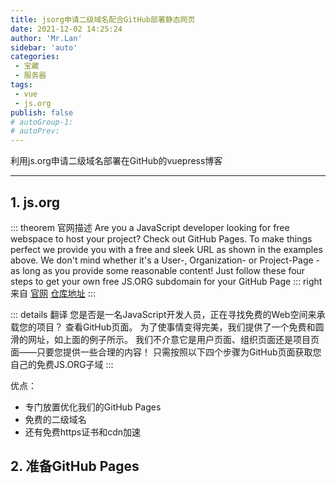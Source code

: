 ```yaml
---
title: jsorg申请二级域名配合GitHub部署静态网页
date: 2021-12-02 14:25:24
author: 'Mr.Lan'
sidebar: 'auto'
categories: 
 - 宝藏
 - 服务器
tags: 
 - vue
 - js.org
publish: false
# autoGroup-1:
# autoPrev:
---
```


利用js.org申请二级域名部署在GitHub的vuepress博客
<!-- more -->
***

## **1. js.org**

::: theorem 官网描述
Are you a JavaScript developer looking for free webspace to host your project?
Check out GitHub Pages. 
To make things perfect we provide you with a free and sleek URL as shown in the examples above.
We don't mind whether it's a User-, Organization- or Project-Page - as long as you provide some reasonable content! 
Just follow these four steps to get your own free JS.ORG subdomain for your GitHub Page
::: right
来自 [官网](https://js.org/) [仓库地址](https://github.com/js-org/js.org/)
:::

::: details 翻译
您是否是一名JavaScript开发人员，正在寻找免费的Web空间来承载您的项目？
查看GitHub页面。
为了使事情变得完美，我们提供了一个免费和圆滑的网址，如上面的例子所示。
我们不介意它是用户页面、组织页面还是项目页面——只要您提供一些合理的内容！
只需按照以下四个步骤为GitHub页面获取您自己的免费JS.ORG子域
:::

优点：
+ 专门放置优化我们的GitHub Pages
+ 免费的二级域名
+ 还有免费https证书和cdn加速

## **2. 准备GitHub Pages**

